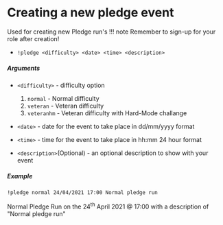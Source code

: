 # Creating a new pledge event

Used for creating new Pledge run's
!!! note 
    Remember to sign-up for your role after creation!


* `!pledge <difficulty> <date> <time> <description>` 

##### Arguments
* `<difficulty>` - difficulty option  
    1. `normal` - Normal difficulty  
    2. `veteran` - Veteran difficulty  
    3. `veteranhm` - Veteran difficulty with Hard-Mode challange  

* `<date>` - date for the event to take place in dd/mm/yyyy format  
* `<time>` - time for the event to take place in hh:mm 24 hour format  
* `<description>`(Optional) - an optional description to show with your event   

##### Example

`!pledge normal 24/04/2021 17:00 Normal pledge run` 

Normal Pledge Run on the 24<sup>th</sup> April 2021 @ 17:00 with a description of "Normal pledge run"